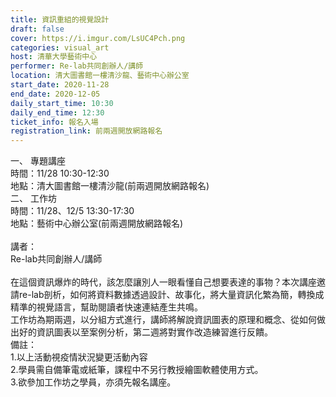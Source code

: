 ```yaml
---
title: 資訊重組的視覺設計
draft: false
cover: https://i.imgur.com/LsUC4Pch.png
categories: visual_art
host: 清華大學藝術中心
performer: Re-lab共同創辦人/講師
location: 清大圖書館一樓清沙龍、藝術中心辦公室
start_date: 2020-11-28
end_date: 2020-12-05
daily_start_time: 10:30
daily_end_time: 12:30
ticket_info: 報名入場
registration_link: 前兩週開放網路報名
---
```

一、 專題講座\
時間：11/28 10:30-12:30\
地點：清大圖書館一樓清沙龍(前兩週開放網路報名)\
二、 工作坊\
時間：11/28、12/5 13:30-17:30\
地點：藝術中心辦公室(前兩週開放網路報名)\
\
講者：\
Re-lab共同創辦人/講師\
\
在這個資訊爆炸的時代，該怎麼讓別人一眼看懂自己想要表達的事物？本次講座邀請re-lab剖析，如何將資料數據透過設計、故事化，將大量資訊化繁為簡，轉換成精準的視覺語言，幫助閱讀者快速連結產生共鳴。\
工作坊為期兩週，以分組方式進行，講師將解說資訊圖表的原理和概念、從如何做出好的資訊圖表以至案例分析，第二週將對實作改造練習進行反饋。\
備註：\
1.以上活動視疫情狀況變更活動內容\
2.學員需自備筆電或紙筆，課程中不另行教授繪圖軟體使用方式。\
3.欲參加工作坊之學員，亦須先報名講座。